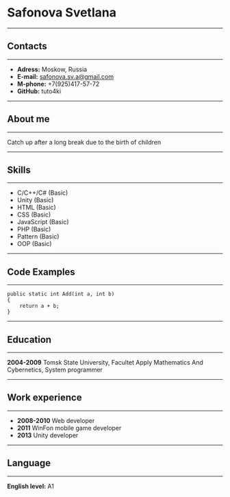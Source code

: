 # Safonova Svetlana
****
## Contacts
****
* **Adress:** Moskow, Russia
* **E-mail:** safonova.sv.a@gmail.com
* **M-phone:** +7(925)417-57-72
* **GitHub:** tuto4ki
****
## About me
****
Catch up after a long break due to the birth of children
****
## Skills
****
* C/C++/C# (Basic)
* Unity (Basic)
* HTML (Basic)
* CSS (Basic)
* JavaScript (Basic)
* PHP (Basic)
* Pattern (Basic)
* OOP (Basic)

****
## Code Examples
****
```
public static int Add(int a, int b)
{
    return a + b;
}
```
****
## Education
****
**2004-2009** Tomsk State University, Facultet Apply Mathematics And Cybernetics, System programmer
****
## Work experience
****
* **2008-2010** Web developer
* **2011** WinFon mobile game developer
* **2013** Unity developer
****
## Language
****
**English level:** A1